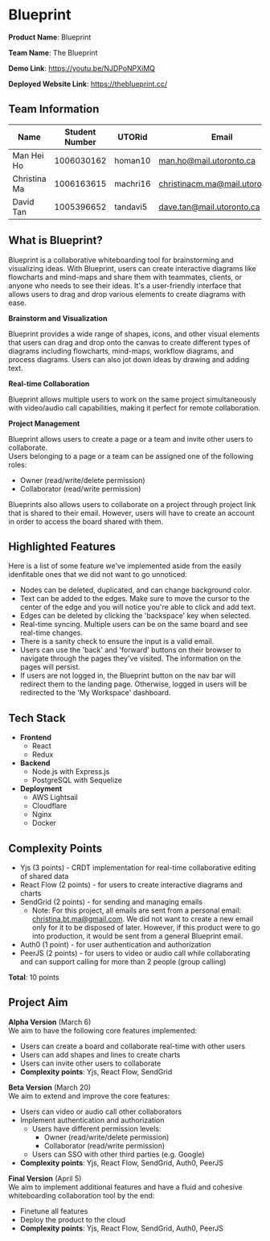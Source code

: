 # Blueprint

**Product Name**: Blueprint

**Team Name**: The Blueprint

**Demo Link**: https://youtu.be/NJDPoNPXiMQ

**Deployed Website Link**: https://theblueprint.cc/

## Team Information

| Name         | Student Number | UTORid   | Email                           |
| ------------ | -------------- | -------- | ------------------------------- |
| Man Hei Ho   | 1006030162     | homan10  | man.ho@mail.utoronto.ca         |
| Christina Ma | 1006163615     | machri16 | christinacm.ma@mail.utoronto.ca |
| David Tan    | 1005396652     | tandavi5 | dave.tan@mail.utoronto.ca       |

## What is Blueprint?

Blueprint is a collaborative whiteboarding tool for brainstorming and visualizing ideas. With Blueprint, users can create interactive diagrams like flowcharts and mind-maps and share them with teammates, clients, or anyone who needs to see their ideas. It's a user-friendly interface that allows users to drag and drop various elements to create diagrams with ease.

**Brainstorm and Visualization**

Blueprint provides a wide range of shapes, icons, and other visual elements that users can drag and drop onto the canvas to create different types of diagrams including flowcharts, mind-maps, workflow diagrams, and process diagrams. Users can also jot down ideas by drawing and adding text.

**Real-time Collaboration**

Blueprint allows multiple users to work on the same project simultaneously with video/audio call capabilities, making it perfect for remote collaboration.

**Project Management**

Blueprint allows users to create a page or a team and invite other users to collaborate.  
Users belonging to a page or a team can be assigned one of the following roles:

- Owner (read/write/delete permission)
- Collaborator (read/write permission)

Blueprints also allows users to collaborate on a project through project link that is shared to their email. However, users will have to create an account in order to access the board shared with them.

## Highlighted Features

Here is a list of some feature we've implemented aside from the easily idenfitable ones that we did not want to go unnoticed:

- Nodes can be deleted, duplicated, and can change background color.
- Text can be added to the edges. Make sure to move the cursor to the center of the edge and you will notice you're able to click and add text.
- Edges can be deleted by clicking the 'backspace' key when selected.
- Real-time syncing. Multiple users can be on the same board and see real-time changes.
- There is a sanity check to ensure the input is a valid email.
- Users can use the 'back' and 'forward' buttons on their browser to navigate through the pages they've visited. The information on the pages will persist.
- If users are not logged in, the Blueprint button on the nav bar will redirect them to the landing page. Otherwise, logged in users will be redirected to the 'My Workspace' dashboard.

## Tech Stack

- **Frontend**
  - React
  - Redux
- **Backend**
  - Node.js with Express.js
  - PostgreSQL with Sequelize
- **Deployment**
  - AWS Lightsail
  - Cloudflare
  - Nginx
  - Docker

## Complexity Points

- Yjs (3 points) - CRDT implementation for real-time collaborative editing of shared data
- React Flow (2 points) - for users to create interactive diagrams and charts
- SendGrid (2 points) - for sending and managing emails
  - Note: For this project, all emails are sent from a personal email: christina.bt.ma@gmail.com. We did not want to create a new email only for it to be disposed of later. However, if this product were to go into production, it would be sent from a general Blueprint email.
- Auth0 (1 point) - for user authentication and authorization
- PeerJS (2 points) - for users to video or audio call while collaborating and can support calling for more than 2 people (group calling)

**Total**: 10 points

## Project Aim

**Alpha Version** (March 6)  
We aim to have the following core features implemented:

- Users can create a board and collaborate real-time with other users
- Users can add shapes and lines to create charts
- Users can invite other users to collaborate
- **Complexity points**: Yjs, React Flow, SendGrid

**Beta Version** (March 20)  
We aim to extend and improve the core features:

- Users can video or audio call other collaborators
- Implement authentication and authorization
  - Users have different permission levels:
    - Owner (read/write/delete permission)
    - Collaborator (read/write permission)
  - Users can SSO with other third parties (e.g. Google)
- **Complexity points**: Yjs, React Flow, SendGrid, Auth0, PeerJS

**Final Version** (April 5)  
We aim to implement additional features and have a fluid and cohesive whiteboarding collaboration tool by the end:

- Finetune all features
- Deploy the product to the cloud
- **Complexity points**: Yjs, React Flow, SendGrid, Auth0, PeerJS
